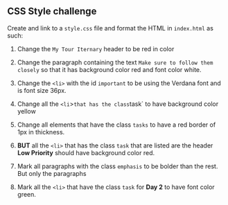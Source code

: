 ## CSS Style challenge

Create and link to a `style.css` file and format the HTML 
in `index.html` as such:

1. Change the `My Tour Iternary` header to be red in color

2. Change the paragraph containing the text `Make sure to follow them closely`
so that it has background color red and font color white.

3. Change the `<li>` with the id `important` to be using the Verdana font and is font size 36px.

4. Change all the `<li`>` that has the class `task` to have background color yellow

5. Change all elements that have the class `tasks` to have a red border of 1px in thickness.

6. **BUT** all the `<li>` that has the class `task` that are listed are
the header **Low Priority** should have background color red.

7. Mark all paragraphs with the class `emphasis` to be bolder than the rest. But
only the paragraphs

8. Mark all the `<li>` that have the class `task` for **Day 2** to have font color green.



